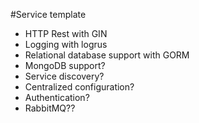 #Service template

* HTTP Rest with GIN
* Logging with logrus
* Relational database support with GORM
* MongoDB support?
* Service discovery?
* Centralized configuration?
* Authentication?
* RabbitMQ??
